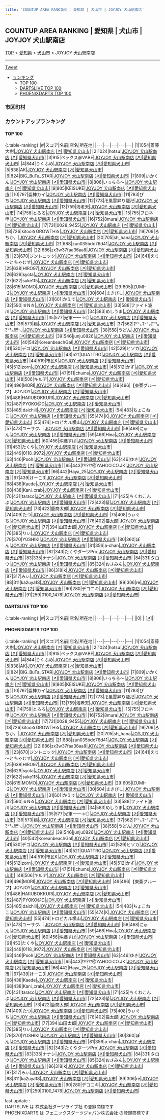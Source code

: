 ```yaml
---
title: 'COUNTUP AREA RANKING | 愛知県 | 犬山市 | JOYJOY 犬山駅南店'
---
```

## COUNTUP AREA RANKING | 愛知県 | 犬山市 | JOYJOY 犬山駅南店

[TOP](/darts/rank/) > [愛知県](/darts/rank/愛知県/) > [犬山市](/darts/rank/愛知県/犬山市/) > JOYJOY 犬山駅南店

___

<a href="https://twitter.com/share?ref_src=twsrc%5Etfw" data-text="COUNTUP AREA RANKING | 愛知県犬山市JOYJOY 犬山駅南店" class="twitter-share-button" data-hashtags="DARTSLIVE,PHOENIXDARTS,darts,ダーツ" data-show-count="false">Tweet</a>

* [ランキング](#カウントアップランキング)
    * [TOP 100](#top-100)
    * [DARTSLIVE TOP 100](#dartslive-top-100)
    * [PHOENIXDARTS TOP 100](#phoenixdarts-top-100)

### 市区町村

<ul>

</ul>

### カウントアップランキング

#### TOP 100



{:.table-ranking}
|#|スコア|名前|店名|所在地|
|---|---|---|---|---|
|1|1054|<span class="rank-name-pd">斎藤 大樹</span>|<a href="/darts/rank/shops/83584.html">JOYJOY 犬山駅南店</a> <a href="https://vs.phoenixdarts.com/jp/shop/shopDetailInfo/s_83584?s_seq=83584">[↗]</a>|<a href="/darts/rank/愛知県/犬山市">愛知県犬山市</a>|
|2|1024|<span class="rank-name-pd">hotsu</span>|<a href="/darts/rank/shops/83584.html">JOYJOY 犬山駅南店</a> <a href="https://vs.phoenixdarts.com/jp/shop/shopDetailInfo/s_83584?s_seq=83584">[↗]</a>|<a href="/darts/rank/愛知県/犬山市">愛知県犬山市</a>|
|3|915|<span class="rank-name-pd">ベックス@VABE</span>|<a href="/darts/rank/shops/83584.html">JOYJOY 犬山駅南店</a> <a href="https://vs.phoenixdarts.com/jp/shop/shopDetailInfo/s_83584?s_seq=83584">[↗]</a>|<a href="/darts/rank/愛知県/犬山市">愛知県犬山市</a>|
|4|844|<span class="rank-name-pd">りくふめ</span>|<a href="/darts/rank/shops/83584.html">JOYJOY 犬山駅南店</a> <a href="https://vs.phoenixdarts.com/jp/shop/shopDetailInfo/s_83584?s_seq=83584">[↗]</a>|<a href="/darts/rank/愛知県/犬山市">愛知県犬山市</a>|
|5|838|<span class="rank-name-pd">AK</span>|<a href="/darts/rank/shops/83584.html">JOYJOY 犬山駅南店</a> <a href="https://vs.phoenixdarts.com/jp/shop/shopDetailInfo/s_83584?s_seq=83584">[↗]</a>|<a href="/darts/rank/愛知県/犬山市">愛知県犬山市</a>|
|6|824|<span class="rank-name-pd">BIG_BuTa_STAR</span>|<a href="/darts/rank/shops/83584.html">JOYJOY 犬山駅南店</a> <a href="https://vs.phoenixdarts.com/jp/shop/shopDetailInfo/s_83584?s_seq=83584">[↗]</a>|<a href="/darts/rank/愛知県/犬山市">愛知県犬山市</a>|
|7|809|<span class="rank-name-pd">いかくん</span>|<a href="/darts/rank/shops/83584.html">JOYJOY 犬山駅南店</a> <a href="https://vs.phoenixdarts.com/jp/shop/shopDetailInfo/s_83584?s_seq=83584">[↗]</a>|<a href="/darts/rank/愛知県/犬山市">愛知県犬山市</a>|
|8|806|<span class="rank-name-pd">いっちろ〜</span>|<a href="/darts/rank/shops/83584.html">JOYJOY 犬山駅南店</a> <a href="https://vs.phoenixdarts.com/jp/shop/shopDetailInfo/s_83584?s_seq=83584">[↗]</a>|<a href="/darts/rank/愛知県/犬山市">愛知県犬山市</a>|
|9|805|<span class="rank-name-pd">KEISUKE</span>|<a href="/darts/rank/shops/83584.html">JOYJOY 犬山駅南店</a> <a href="https://vs.phoenixdarts.com/jp/shop/shopDetailInfo/s_83584?s_seq=83584">[↗]</a>|<a href="/darts/rank/愛知県/犬山市">愛知県犬山市</a>|
|10|797|<span class="rank-name-pd">亜神カイ</span>|<a href="/darts/rank/shops/83584.html">JOYJOY 犬山駅南店</a> <a href="https://vs.phoenixdarts.com/jp/shop/shopDetailInfo/s_83584?s_seq=83584">[↗]</a>|<a href="/darts/rank/愛知県/犬山市">愛知県犬山市</a>|
|11|783|<span class="rank-name-pd">ぴち</span>|<a href="/darts/rank/shops/83584.html">JOYJOY 犬山駅南店</a> <a href="https://vs.phoenixdarts.com/jp/shop/shopDetailInfo/s_83584?s_seq=83584">[↗]</a>|<a href="/darts/rank/愛知県/犬山市">愛知県犬山市</a>|
|12|773|<span class="rank-name-pd">卍風雲昇り龍卍</span>|<a href="/darts/rank/shops/83584.html">JOYJOY 犬山駅南店</a> <a href="https://vs.phoenixdarts.com/jp/shop/shopDetailInfo/s_83584?s_seq=83584">[↗]</a>|<a href="/darts/rank/愛知県/犬山市">愛知県犬山市</a>|
|13|759|<span class="rank-name-pd">海老天</span>|<a href="/darts/rank/shops/83584.html">JOYJOY 犬山駅南店</a> <a href="https://vs.phoenixdarts.com/jp/shop/shopDetailInfo/s_83584?s_seq=83584">[↗]</a>|<a href="/darts/rank/愛知県/犬山市">愛知県犬山市</a>|
|14|758|<span class="rank-name-pd">とろろ</span>|<a href="/darts/rank/shops/83584.html">JOYJOY 犬山駅南店</a> <a href="https://vs.phoenixdarts.com/jp/shop/shopDetailInfo/s_83584?s_seq=83584">[↗]</a>|<a href="/darts/rank/愛知県/犬山市">愛知県犬山市</a>|
|15|755|<span class="rank-name-pd">フロネ申</span>|<a href="/darts/rank/shops/83584.html">JOYJOY 犬山駅南店</a> <a href="https://vs.phoenixdarts.com/jp/shop/shopDetailInfo/s_83584?s_seq=83584">[↗]</a>|<a href="/darts/rank/愛知県/犬山市">愛知県犬山市</a>|
|16|752|<span class="rank-name-pd">8mura</span>|<a href="/darts/rank/shops/83584.html">JOYJOY 犬山駅南店</a> <a href="https://vs.phoenixdarts.com/jp/shop/shopDetailInfo/s_83584?s_seq=83584">[↗]</a>|<a href="/darts/rank/愛知県/犬山市">愛知県犬山市</a>|
|17|731|<span class="rank-name-pd">0028_9455</span>|<a href="/darts/rank/shops/83584.html">JOYJOY 犬山駅南店</a> <a href="https://vs.phoenixdarts.com/jp/shop/shopDetailInfo/s_83584?s_seq=83584">[↗]</a>|<a href="/darts/rank/愛知県/犬山市">愛知県犬山市</a>|
|18|726|<span class="rank-name-pd">kitoo☆GROWTH☆</span>|<a href="/darts/rank/shops/83584.html">JOYJOY 犬山駅南店</a> <a href="https://vs.phoenixdarts.com/jp/shop/shopDetailInfo/s_83584?s_seq=83584">[↗]</a>|<a href="/darts/rank/愛知県/犬山市">愛知県犬山市</a>|
|19|709|<span class="rank-name-pd">ろちか。</span>|<a href="/darts/rank/shops/83584.html">JOYJOY 犬山駅南店</a> <a href="https://vs.phoenixdarts.com/jp/shop/shopDetailInfo/s_83584?s_seq=83584">[↗]</a>|<a href="/darts/rank/愛知県/犬山市">愛知県犬山市</a>|
|20|705|<span class="rank-name-pd">sh_hana</span>|<a href="/darts/rank/shops/83584.html">JOYJOY 犬山駅南店</a> <a href="https://vs.phoenixdarts.com/jp/shop/shopDetailInfo/s_83584?s_seq=83584">[↗]</a>|<a href="/darts/rank/愛知県/犬山市">愛知県犬山市</a>|
|21|688|<span class="rank-name-pd">zun035bdc76d41</span>|<a href="/darts/rank/shops/83584.html">JOYJOY 犬山駅南店</a> <a href="https://vs.phoenixdarts.com/jp/shop/shopDetailInfo/s_83584?s_seq=83584">[↗]</a>|<a href="/darts/rank/愛知県/犬山市">愛知県犬山市</a>|
|22|686|<span class="rank-name-pd">zx3w37faa36aa8</span>|<a href="/darts/rank/shops/83584.html">JOYJOY 犬山駅南店</a> <a href="https://vs.phoenixdarts.com/jp/shop/shopDetailInfo/s_83584?s_seq=83584">[↗]</a>|<a href="/darts/rank/愛知県/犬山市">愛知県犬山市</a>|
|23|670|<span class="rank-name-pd">ジントニック</span>|<a href="/darts/rank/shops/83584.html">JOYJOY 犬山駅南店</a> <a href="https://vs.phoenixdarts.com/jp/shop/shopDetailInfo/s_83584?s_seq=83584">[↗]</a>|<a href="/darts/rank/愛知県/犬山市">愛知県犬山市</a>|
|24|641|<span class="rank-name-pd">えり～とちゃむす</span>|<a href="/darts/rank/shops/83584.html">JOYJOY 犬山駅南店</a> <a href="https://vs.phoenixdarts.com/jp/shop/shopDetailInfo/s_83584?s_seq=83584">[↗]</a>|<a href="/darts/rank/愛知県/犬山市">愛知県犬山市</a>|
|25|638|<span class="rank-name-pd">HIRO97</span>|<a href="/darts/rank/shops/83584.html">JOYJOY 犬山駅南店</a> <a href="https://vs.phoenixdarts.com/jp/shop/shopDetailInfo/s_83584?s_seq=83584">[↗]</a>|<a href="/darts/rank/愛知県/犬山市">愛知県犬山市</a>|
|26|629|<span class="rank-name-pd">syota</span>|<a href="/darts/rank/shops/83584.html">JOYJOY 犬山駅南店</a> <a href="https://vs.phoenixdarts.com/jp/shop/shopDetailInfo/s_83584?s_seq=83584">[↗]</a>|<a href="/darts/rank/愛知県/犬山市">愛知県犬山市</a>|
|27|622|<span class="rank-name-pd">suke115</span>|<a href="/darts/rank/shops/83584.html">JOYJOY 犬山駅南店</a> <a href="https://vs.phoenixdarts.com/jp/shop/shopDetailInfo/s_83584?s_seq=83584">[↗]</a>|<a href="/darts/rank/愛知県/犬山市">愛知県犬山市</a>|
|28|615|<span class="rank-name-pd">MOMO</span>|<a href="/darts/rank/shops/83584.html">JOYJOY 犬山駅南店</a> <a href="https://vs.phoenixdarts.com/jp/shop/shopDetailInfo/s_83584?s_seq=83584">[↗]</a>|<a href="/darts/rank/愛知県/犬山市">愛知県犬山市</a>|
|29|605|<span class="rank-name-pd">IZUMI--2</span>|<a href="/darts/rank/shops/83584.html">JOYJOY 犬山駅南店</a> <a href="https://vs.phoenixdarts.com/jp/shop/shopDetailInfo/s_83584?s_seq=83584">[↗]</a>|<a href="/darts/rank/愛知県/犬山市">愛知県犬山市</a>|
|30|604|<span class="rank-name-pd">まきびし</span>|<a href="/darts/rank/shops/83584.html">JOYJOY 犬山駅南店</a> <a href="https://vs.phoenixdarts.com/jp/shop/shopDetailInfo/s_83584?s_seq=83584">[↗]</a>|<a href="/darts/rank/愛知県/犬山市">愛知県犬山市</a>|
|31|601|<span class="rank-name-pd">かえで</span>|<a href="/darts/rank/shops/83584.html">JOYJOY 犬山駅南店</a> <a href="https://vs.phoenixdarts.com/jp/shop/shopDetailInfo/s_83584?s_seq=83584">[↗]</a>|<a href="/darts/rank/愛知県/犬山市">愛知県犬山市</a>|
|32|590|<span class="rank-name-pd">☆N☆</span>|<a href="/darts/rank/shops/83584.html">JOYJOY 犬山駅南店</a> <a href="https://vs.phoenixdarts.com/jp/shop/shopDetailInfo/s_83584?s_seq=83584">[↗]</a>|<a href="/darts/rank/愛知県/犬山市">愛知県犬山市</a>|
|33|588|<span class="rank-name-pd">ファイト波川</span>|<a href="/darts/rank/shops/83584.html">JOYJOY 犬山駅南店</a> <a href="https://vs.phoenixdarts.com/jp/shop/shopDetailInfo/s_83584?s_seq=83584">[↗]</a>|<a href="/darts/rank/愛知県/犬山市">愛知県犬山市</a>|
|34|583|<span class="rank-name-pd">めしうま</span>|<a href="/darts/rank/shops/83584.html">JOYJOY 犬山駅南店</a> <a href="https://vs.phoenixdarts.com/jp/shop/shopDetailInfo/s_83584?s_seq=83584">[↗]</a>|<a href="/darts/rank/愛知県/犬山市">愛知県犬山市</a>|
|35|577|<span class="rank-name-pd">光軍一一→◎</span>|<a href="/darts/rank/shops/83584.html">JOYJOY 犬山駅南店</a> <a href="https://vs.phoenixdarts.com/jp/shop/shopDetailInfo/s_83584?s_seq=83584">[↗]</a>|<a href="/darts/rank/愛知県/犬山市">愛知県犬山市</a>|
|36|573|<span class="rank-name-pd">鴇</span>|<a href="/darts/rank/shops/83584.html">JOYJOY 犬山駅南店</a> <a href="https://vs.phoenixdarts.com/jp/shop/shopDetailInfo/s_83584?s_seq=83584">[↗]</a>|<a href="/darts/rank/愛知県/犬山市">愛知県犬山市</a>|
|37|562|<span class="rank-name-pd">㌢㌧㌢㌧㍗㌔㍗㌔㌍㌧</span>|<a href="/darts/rank/shops/83584.html">JOYJOY 犬山駅南店</a> <a href="https://vs.phoenixdarts.com/jp/shop/shopDetailInfo/s_83584?s_seq=83584">[↗]</a>|<a href="/darts/rank/愛知県/犬山市">愛知県犬山市</a>|
|38|558|<span class="rank-name-pd">うどん</span>|<a href="/darts/rank/shops/83584.html">JOYJOY 犬山駅南店</a> <a href="https://vs.phoenixdarts.com/jp/shop/shopDetailInfo/s_83584?s_seq=83584">[↗]</a>|<a href="/darts/rank/愛知県/犬山市">愛知県犬山市</a>|
|39|546|<span class="rank-name-pd">junju0826</span>|<a href="/darts/rank/shops/83584.html">JOYJOY 犬山駅南店</a> <a href="https://vs.phoenixdarts.com/jp/shop/shopDetailInfo/s_83584?s_seq=83584">[↗]</a>|<a href="/darts/rank/愛知県/犬山市">愛知県犬山市</a>|
|40|542|<span class="rank-name-pd">KoreanbeachGal</span>|<a href="/darts/rank/shops/83584.html">JOYJOY 犬山駅南店</a> <a href="https://vs.phoenixdarts.com/jp/shop/shopDetailInfo/s_83584?s_seq=83584">[↗]</a>|<a href="/darts/rank/愛知県/犬山市">愛知県犬山市</a>|
|41|530|<span class="rank-name-pd">デコ</span>|<a href="/darts/rank/shops/83584.html">JOYJOY 犬山駅南店</a> <a href="https://vs.phoenixdarts.com/jp/shop/shopDetailInfo/s_83584?s_seq=83584">[↗]</a>|<a href="/darts/rank/愛知県/犬山市">愛知県犬山市</a>|
|42|529|<span class="rank-name-pd">ヒソカ</span>|<a href="/darts/rank/shops/83584.html">JOYJOY 犬山駅南店</a> <a href="https://vs.phoenixdarts.com/jp/shop/shopDetailInfo/s_83584?s_seq=83584">[↗]</a>|<a href="/darts/rank/愛知県/犬山市">愛知県犬山市</a>|
|43|521|<span class="rank-name-pd">QUATTRO</span>|<a href="/darts/rank/shops/83584.html">JOYJOY 犬山駅南店</a> <a href="https://vs.phoenixdarts.com/jp/shop/shopDetailInfo/s_83584?s_seq=83584">[↗]</a>|<a href="/darts/rank/愛知県/犬山市">愛知県犬山市</a>|
|44|519|<span class="rank-name-pd">市民K</span>|<a href="/darts/rank/shops/83584.html">JOYJOY 犬山駅南店</a> <a href="https://vs.phoenixdarts.com/jp/shop/shopDetailInfo/s_83584?s_seq=83584">[↗]</a>|<a href="/darts/rank/愛知県/犬山市">愛知県犬山市</a>|
|45|512|<span class="rank-name-pd">zorn</span>|<a href="/darts/rank/shops/83584.html">JOYJOY 犬山駅南店</a> <a href="https://vs.phoenixdarts.com/jp/shop/shopDetailInfo/s_83584?s_seq=83584">[↗]</a>|<a href="/darts/rank/愛知県/犬山市">愛知県犬山市</a>|
|45|512|<span class="rank-name-pd">かず</span>|<a href="/darts/rank/shops/83584.html">JOYJOY 犬山駅南店</a> <a href="https://vs.phoenixdarts.com/jp/shop/shopDetailInfo/s_83584?s_seq=83584">[↗]</a>|<a href="/darts/rank/愛知県/犬山市">愛知県犬山市</a>|
|47|511|<span class="rank-name-pd">chums</span>|<a href="/darts/rank/shops/83584.html">JOYJOY 犬山駅南店</a> <a href="https://vs.phoenixdarts.com/jp/shop/shopDetailInfo/s_83584?s_seq=83584">[↗]</a>|<a href="/darts/rank/愛知県/犬山市">愛知県犬山市</a>|
|48|506|<span class="rank-name-pd">キルア</span>|<a href="/darts/rank/shops/83584.html">JOYJOY 犬山駅南店</a> <a href="https://vs.phoenixdarts.com/jp/shop/shopDetailInfo/s_83584?s_seq=83584">[↗]</a>|<a href="/darts/rank/愛知県/犬山市">愛知県犬山市</a>|
|49|496|<span class="rank-name-pd">MORI</span>|<a href="/darts/rank/shops/83584.html">JOYJOY 犬山駅南店</a> <a href="https://vs.phoenixdarts.com/jp/shop/shopDetailInfo/s_83584?s_seq=83584">[↗]</a>|<a href="/darts/rank/愛知県/犬山市">愛知県犬山市</a>|
|49|496|<span class="rank-name-pd">【東亜グループ】JOYJOY</span>|<a href="/darts/rank/shops/83584.html">JOYJOY 犬山駅南店</a> <a href="https://vs.phoenixdarts.com/jp/shop/shopDetailInfo/s_83584?s_seq=83584">[↗]</a>|<a href="/darts/rank/愛知県/犬山市">愛知県犬山市</a>|
|51|488|<span class="rank-name-pd">HARUBOKKURI</span>|<a href="/darts/rank/shops/83584.html">JOYJOY 犬山駅南店</a> <a href="https://vs.phoenixdarts.com/jp/shop/shopDetailInfo/s_83584?s_seq=83584">[↗]</a>|<a href="/darts/rank/愛知県/犬山市">愛知県犬山市</a>|
|52|487|<span class="rank-name-pd">PYOKO@D</span>|<a href="/darts/rank/shops/83584.html">JOYJOY 犬山駅南店</a> <a href="https://vs.phoenixdarts.com/jp/shop/shopDetailInfo/s_83584?s_seq=83584">[↗]</a>|<a href="/darts/rank/愛知県/犬山市">愛知県犬山市</a>|
|53|485|<span class="rank-name-pd">daichiii</span>|<a href="/darts/rank/shops/83584.html">JOYJOY 犬山駅南店</a> <a href="https://vs.phoenixdarts.com/jp/shop/shopDetailInfo/s_83584?s_seq=83584">[↗]</a>|<a href="/darts/rank/愛知県/犬山市">愛知県犬山市</a>|
|54|483|<span class="rank-name-pd">ちょこねこ</span>|<a href="/darts/rank/shops/83584.html">JOYJOY 犬山駅南店</a> <a href="https://vs.phoenixdarts.com/jp/shop/shopDetailInfo/s_83584?s_seq=83584">[↗]</a>|<a href="/darts/rank/愛知県/犬山市">愛知県犬山市</a>|
|55|474|<span class="rank-name-pd">K</span>|<a href="/darts/rank/shops/83584.html">JOYJOY 犬山駅南店</a> <a href="https://vs.phoenixdarts.com/jp/shop/shopDetailInfo/s_83584?s_seq=83584">[↗]</a>|<a href="/darts/rank/愛知県/犬山市">愛知県犬山市</a>|
|55|474|<span class="rank-name-pd">トロピカル横山</span>|<a href="/darts/rank/shops/83584.html">JOYJOY 犬山駅南店</a> <a href="https://vs.phoenixdarts.com/jp/shop/shopDetailInfo/s_83584?s_seq=83584">[↗]</a>|<a href="/darts/rank/愛知県/犬山市">愛知県犬山市</a>|
|57|473|<span class="rank-name-pd">ユーサク、</span>|<a href="/darts/rank/shops/83584.html">JOYJOY 犬山駅南店</a> <a href="https://vs.phoenixdarts.com/jp/shop/shopDetailInfo/s_83584?s_seq=83584">[↗]</a>|<a href="/darts/rank/愛知県/犬山市">愛知県犬山市</a>|
|58|468|<span class="rank-name-pd">にゅん</span>|<a href="/darts/rank/shops/83584.html">JOYJOY 犬山駅南店</a> <a href="https://vs.phoenixdarts.com/jp/shop/shopDetailInfo/s_83584?s_seq=83584">[↗]</a>|<a href="/darts/rank/愛知県/犬山市">愛知県犬山市</a>|
|59|466|<span class="rank-name-pd">Hina</span>|<a href="/darts/rank/shops/83584.html">JOYJOY 犬山駅南店</a> <a href="https://vs.phoenixdarts.com/jp/shop/shopDetailInfo/s_83584?s_seq=83584">[↗]</a>|<a href="/darts/rank/愛知県/犬山市">愛知県犬山市</a>|
|60|456|<span class="rank-name-pd">沖縄すば</span>|<a href="/darts/rank/shops/83584.html">JOYJOY 犬山駅南店</a> <a href="https://vs.phoenixdarts.com/jp/shop/shopDetailInfo/s_83584?s_seq=83584">[↗]</a>|<a href="/darts/rank/愛知県/犬山市">愛知県犬山市</a>|
|61|453|<span class="rank-name-pd">たくや</span>|<a href="/darts/rank/shops/83584.html">JOYJOY 犬山駅南店</a> <a href="https://vs.phoenixdarts.com/jp/shop/shopDetailInfo/s_83584?s_seq=83584">[↗]</a>|<a href="/darts/rank/愛知県/犬山市">愛知県犬山市</a>|
|62|449|<span class="rank-name-pd">0118_9972</span>|<a href="/darts/rank/shops/83584.html">JOYJOY 犬山駅南店</a> <a href="https://vs.phoenixdarts.com/jp/shop/shopDetailInfo/s_83584?s_seq=83584">[↗]</a>|<a href="/darts/rank/愛知県/犬山市">愛知県犬山市</a>|
|63|446|<span class="rank-name-pd">Pooh</span>|<a href="/darts/rank/shops/83584.html">JOYJOY 犬山駅南店</a> <a href="https://vs.phoenixdarts.com/jp/shop/shopDetailInfo/s_83584?s_seq=83584">[↗]</a>|<a href="/darts/rank/愛知県/犬山市">愛知県犬山市</a>|
|63|446|<span class="rank-name-pd">ゆき</span>|<a href="/darts/rank/shops/83584.html">JOYJOY 犬山駅南店</a> <a href="https://vs.phoenixdarts.com/jp/shop/shopDetailInfo/s_83584?s_seq=83584">[↗]</a>|<a href="/darts/rank/愛知県/犬山市">愛知県犬山市</a>|
|65|443|<span class="rank-name-pd">!?!?!?@YAHOO.CO.JK</span>|<a href="/darts/rank/shops/83584.html">JOYJOY 犬山駅南店</a> <a href="https://vs.phoenixdarts.com/jp/shop/shopDetailInfo/s_83584?s_seq=83584">[↗]</a>|<a href="/darts/rank/愛知県/犬山市">愛知県犬山市</a>|
|66|442|<span class="rank-name-pd">Haya_25</span>|<a href="/darts/rank/shops/83584.html">JOYJOY 犬山駅南店</a> <a href="https://vs.phoenixdarts.com/jp/shop/shopDetailInfo/s_83584?s_seq=83584">[↗]</a>|<a href="/darts/rank/愛知県/犬山市">愛知県犬山市</a>|
|67|439|<span class="rank-name-pd">けーこ3</span>|<a href="/darts/rank/shops/83584.html">JOYJOY 犬山駅南店</a> <a href="https://vs.phoenixdarts.com/jp/shop/shopDetailInfo/s_83584?s_seq=83584">[↗]</a>|<a href="/darts/rank/愛知県/犬山市">愛知県犬山市</a>|
|68|438|<span class="rank-name-pd">Kaede</span>|<a href="/darts/rank/shops/83584.html">JOYJOY 犬山駅南店</a> <a href="https://vs.phoenixdarts.com/jp/shop/shopDetailInfo/s_83584?s_seq=83584">[↗]</a>|<a href="/darts/rank/愛知県/犬山市">愛知県犬山市</a>|
|68|438|<span class="rank-name-pd">Kani_crab</span>|<a href="/darts/rank/shops/83584.html">JOYJOY 犬山駅南店</a> <a href="https://vs.phoenixdarts.com/jp/shop/shopDetailInfo/s_83584?s_seq=83584">[↗]</a>|<a href="/darts/rank/愛知県/犬山市">愛知県犬山市</a>|
|70|431|<span class="rank-name-pd">taraco</span>|<a href="/darts/rank/shops/83584.html">JOYJOY 犬山駅南店</a> <a href="https://vs.phoenixdarts.com/jp/shop/shopDetailInfo/s_83584?s_seq=83584">[↗]</a>|<a href="/darts/rank/愛知県/犬山市">愛知県犬山市</a>|
|71|425|<span class="rank-name-pd">ちくわこんぶ</span>|<a href="/darts/rank/shops/83584.html">JOYJOY 犬山駅南店</a> <a href="https://vs.phoenixdarts.com/jp/shop/shopDetailInfo/s_83584?s_seq=83584">[↗]</a>|<a href="/darts/rank/愛知県/犬山市">愛知県犬山市</a>|
|72|423|<span class="rank-name-pd">綾</span>|<a href="/darts/rank/shops/83584.html">JOYJOY 犬山駅南店</a> <a href="https://vs.phoenixdarts.com/jp/shop/shopDetailInfo/s_83584?s_seq=83584">[↗]</a>|<a href="/darts/rank/愛知県/犬山市">愛知県犬山市</a>|
|73|422|<span class="rank-name-pd">鹿商太郎</span>|<a href="/darts/rank/shops/83584.html">JOYJOY 犬山駅南店</a> <a href="https://vs.phoenixdarts.com/jp/shop/shopDetailInfo/s_83584?s_seq=83584">[↗]</a>|<a href="/darts/rank/愛知県/犬山市">愛知県犬山市</a>|
|74|409|<span class="rank-name-pd">たつ</span>|<a href="/darts/rank/shops/83584.html">JOYJOY 犬山駅南店</a> <a href="https://vs.phoenixdarts.com/jp/shop/shopDetailInfo/s_83584?s_seq=83584">[↗]</a>|<a href="/darts/rank/愛知県/犬山市">愛知県犬山市</a>|
|75|408|<span class="rank-name-pd">うぃぐち</span>|<a href="/darts/rank/shops/83584.html">JOYJOY 犬山駅南店</a> <a href="https://vs.phoenixdarts.com/jp/shop/shopDetailInfo/s_83584?s_seq=83584">[↗]</a>|<a href="/darts/rank/愛知県/犬山市">愛知県犬山市</a>|
|76|402|<span class="rank-name-pd">猫太郎</span>|<a href="/darts/rank/shops/83584.html">JOYJOY 犬山駅南店</a> <a href="https://vs.phoenixdarts.com/jp/shop/shopDetailInfo/s_83584?s_seq=83584">[↗]</a>|<a href="/darts/rank/愛知県/犬山市">愛知県犬山市</a>|
|77|394|<span class="rank-name-pd">山田太郎</span>|<a href="/darts/rank/shops/83584.html">JOYJOY 犬山駅南店</a> <a href="https://vs.phoenixdarts.com/jp/shop/shopDetailInfo/s_83584?s_seq=83584">[↗]</a>|<a href="/darts/rank/愛知県/犬山市">愛知県犬山市</a>|
|78|385|<span class="rank-name-pd">りぃ</span>|<a href="/darts/rank/shops/83584.html">JOYJOY 犬山駅南店</a> <a href="https://vs.phoenixdarts.com/jp/shop/shopDetailInfo/s_83584?s_seq=83584">[↗]</a>|<a href="/darts/rank/愛知県/犬山市">愛知県犬山市</a>|
|79|370|<span class="rank-name-pd">YOSHIKI</span>|<a href="/darts/rank/shops/83584.html">JOYJOY 犬山駅南店</a> <a href="https://vs.phoenixdarts.com/jp/shop/shopDetailInfo/s_83584?s_seq=83584">[↗]</a>|<a href="/darts/rank/愛知県/犬山市">愛知県犬山市</a>|
|80|360|<span class="rank-name-pd">ぽん</span>|<a href="/darts/rank/shops/83584.html">JOYJOY 犬山駅南店</a> <a href="https://vs.phoenixdarts.com/jp/shop/shopDetailInfo/s_83584?s_seq=83584">[↗]</a>|<a href="/darts/rank/愛知県/犬山市">愛知県犬山市</a>|
|81|356|<span class="rank-name-pd">a-chan</span>|<a href="/darts/rank/shops/83584.html">JOYJOY 犬山駅南店</a> <a href="https://vs.phoenixdarts.com/jp/shop/shopDetailInfo/s_83584?s_seq=83584">[↗]</a>|<a href="/darts/rank/愛知県/犬山市">愛知県犬山市</a>|
|82|343|<span class="rank-name-pd">たくやダーツPro</span>|<a href="/darts/rank/shops/83584.html">JOYJOY 犬山駅南店</a> <a href="https://vs.phoenixdarts.com/jp/shop/shopDetailInfo/s_83584?s_seq=83584">[↗]</a>|<a href="/darts/rank/愛知県/犬山市">愛知県犬山市</a>|
|83|335|<span class="rank-name-pd">ナナシ</span>|<a href="/darts/rank/shops/83584.html">JOYJOY 犬山駅南店</a> <a href="https://vs.phoenixdarts.com/jp/shop/shopDetailInfo/s_83584?s_seq=83584">[↗]</a>|<a href="/darts/rank/愛知県/犬山市">愛知県犬山市</a>|
|84|331|<span class="rank-name-pd">タロウ</span>|<a href="/darts/rank/shops/83584.html">JOYJOY 犬山駅南店</a> <a href="https://vs.phoenixdarts.com/jp/shop/shopDetailInfo/s_83584?s_seq=83584">[↗]</a>|<a href="/darts/rank/愛知県/犬山市">愛知県犬山市</a>|
|85|324|<span class="rank-name-pd">おさみん</span>|<a href="/darts/rank/shops/83584.html">JOYJOY 犬山駅南店</a> <a href="https://vs.phoenixdarts.com/jp/shop/shopDetailInfo/s_83584?s_seq=83584">[↗]</a>|<a href="/darts/rank/愛知県/犬山市">愛知県犬山市</a>|
|86|318|<span class="rank-name-pd">k</span>|<a href="/darts/rank/shops/83584.html">JOYJOY 犬山駅南店</a> <a href="https://vs.phoenixdarts.com/jp/shop/shopDetailInfo/s_83584?s_seq=83584">[↗]</a>|<a href="/darts/rank/愛知県/犬山市">愛知県犬山市</a>|
|87|317|<span class="rank-name-pd">みぃ</span>|<a href="/darts/rank/shops/83584.html">JOYJOY 犬山駅南店</a> <a href="https://vs.phoenixdarts.com/jp/shop/shopDetailInfo/s_83584?s_seq=83584">[↗]</a>|<a href="/darts/rank/愛知県/犬山市">愛知県犬山市</a>|
|88|311|<span class="rank-name-pd">ka2uya18</span>|<a href="/darts/rank/shops/83584.html">JOYJOY 犬山駅南店</a> <a href="https://vs.phoenixdarts.com/jp/shop/shopDetailInfo/s_83584?s_seq=83584">[↗]</a>|<a href="/darts/rank/愛知県/犬山市">愛知県犬山市</a>|
|89|306|<span class="rank-name-pd">re</span>|<a href="/darts/rank/shops/83584.html">JOYJOY 犬山駅南店</a> <a href="https://vs.phoenixdarts.com/jp/shop/shopDetailInfo/s_83584?s_seq=83584">[↗]</a>|<a href="/darts/rank/愛知県/犬山市">愛知県犬山市</a>|
|90|280|<span class="rank-name-pd">デコニキ</span>|<a href="/darts/rank/shops/83584.html">JOYJOY 犬山駅南店</a> <a href="https://vs.phoenixdarts.com/jp/shop/shopDetailInfo/s_83584?s_seq=83584">[↗]</a>|<a href="/darts/rank/愛知県/犬山市">愛知県犬山市</a>|
|91|259|<span class="rank-name-pd">0100_1476</span>|<a href="/darts/rank/shops/83584.html">JOYJOY 犬山駅南店</a> <a href="https://vs.phoenixdarts.com/jp/shop/shopDetailInfo/s_83584?s_seq=83584">[↗]</a>|<a href="/darts/rank/愛知県/犬山市">愛知県犬山市</a>|


#### DARTSLIVE TOP 100



{:.table-ranking}
|#|スコア|名前|店名|所在地|
|---|---|---|---|---|
||0|<span class="rank-name-dl"> </span>|<a href="/darts/rank/shops/.html"></a> <a href="">[↗]</a>|<a href="/darts/rank//"></a>|


#### PHOENIXDARTS TOP 100



{:.table-ranking}
|#|スコア|名前|店名|所在地|
|---|---|---|---|---|
|1|1054|<span class="rank-name-pd">斎藤 大樹</span>|<a href="/darts/rank/shops/83584.html">JOYJOY 犬山駅南店</a> <a href="https://vs.phoenixdarts.com/jp/shop/shopDetailInfo/s_83584?s_seq=83584">[↗]</a>|<a href="/darts/rank/愛知県/犬山市">愛知県犬山市</a>|
|2|1024|<span class="rank-name-pd">hotsu</span>|<a href="/darts/rank/shops/83584.html">JOYJOY 犬山駅南店</a> <a href="https://vs.phoenixdarts.com/jp/shop/shopDetailInfo/s_83584?s_seq=83584">[↗]</a>|<a href="/darts/rank/愛知県/犬山市">愛知県犬山市</a>|
|3|915|<span class="rank-name-pd">ベックス@VABE</span>|<a href="/darts/rank/shops/83584.html">JOYJOY 犬山駅南店</a> <a href="https://vs.phoenixdarts.com/jp/shop/shopDetailInfo/s_83584?s_seq=83584">[↗]</a>|<a href="/darts/rank/愛知県/犬山市">愛知県犬山市</a>|
|4|844|<span class="rank-name-pd">りくふめ</span>|<a href="/darts/rank/shops/83584.html">JOYJOY 犬山駅南店</a> <a href="https://vs.phoenixdarts.com/jp/shop/shopDetailInfo/s_83584?s_seq=83584">[↗]</a>|<a href="/darts/rank/愛知県/犬山市">愛知県犬山市</a>|
|5|838|<span class="rank-name-pd">AK</span>|<a href="/darts/rank/shops/83584.html">JOYJOY 犬山駅南店</a> <a href="https://vs.phoenixdarts.com/jp/shop/shopDetailInfo/s_83584?s_seq=83584">[↗]</a>|<a href="/darts/rank/愛知県/犬山市">愛知県犬山市</a>|
|6|824|<span class="rank-name-pd">BIG_BuTa_STAR</span>|<a href="/darts/rank/shops/83584.html">JOYJOY 犬山駅南店</a> <a href="https://vs.phoenixdarts.com/jp/shop/shopDetailInfo/s_83584?s_seq=83584">[↗]</a>|<a href="/darts/rank/愛知県/犬山市">愛知県犬山市</a>|
|7|809|<span class="rank-name-pd">いかくん</span>|<a href="/darts/rank/shops/83584.html">JOYJOY 犬山駅南店</a> <a href="https://vs.phoenixdarts.com/jp/shop/shopDetailInfo/s_83584?s_seq=83584">[↗]</a>|<a href="/darts/rank/愛知県/犬山市">愛知県犬山市</a>|
|8|806|<span class="rank-name-pd">いっちろ〜</span>|<a href="/darts/rank/shops/83584.html">JOYJOY 犬山駅南店</a> <a href="https://vs.phoenixdarts.com/jp/shop/shopDetailInfo/s_83584?s_seq=83584">[↗]</a>|<a href="/darts/rank/愛知県/犬山市">愛知県犬山市</a>|
|9|805|<span class="rank-name-pd">KEISUKE</span>|<a href="/darts/rank/shops/83584.html">JOYJOY 犬山駅南店</a> <a href="https://vs.phoenixdarts.com/jp/shop/shopDetailInfo/s_83584?s_seq=83584">[↗]</a>|<a href="/darts/rank/愛知県/犬山市">愛知県犬山市</a>|
|10|797|<span class="rank-name-pd">亜神カイ</span>|<a href="/darts/rank/shops/83584.html">JOYJOY 犬山駅南店</a> <a href="https://vs.phoenixdarts.com/jp/shop/shopDetailInfo/s_83584?s_seq=83584">[↗]</a>|<a href="/darts/rank/愛知県/犬山市">愛知県犬山市</a>|
|11|783|<span class="rank-name-pd">ぴち</span>|<a href="/darts/rank/shops/83584.html">JOYJOY 犬山駅南店</a> <a href="https://vs.phoenixdarts.com/jp/shop/shopDetailInfo/s_83584?s_seq=83584">[↗]</a>|<a href="/darts/rank/愛知県/犬山市">愛知県犬山市</a>|
|12|773|<span class="rank-name-pd">卍風雲昇り龍卍</span>|<a href="/darts/rank/shops/83584.html">JOYJOY 犬山駅南店</a> <a href="https://vs.phoenixdarts.com/jp/shop/shopDetailInfo/s_83584?s_seq=83584">[↗]</a>|<a href="/darts/rank/愛知県/犬山市">愛知県犬山市</a>|
|13|759|<span class="rank-name-pd">海老天</span>|<a href="/darts/rank/shops/83584.html">JOYJOY 犬山駅南店</a> <a href="https://vs.phoenixdarts.com/jp/shop/shopDetailInfo/s_83584?s_seq=83584">[↗]</a>|<a href="/darts/rank/愛知県/犬山市">愛知県犬山市</a>|
|14|758|<span class="rank-name-pd">とろろ</span>|<a href="/darts/rank/shops/83584.html">JOYJOY 犬山駅南店</a> <a href="https://vs.phoenixdarts.com/jp/shop/shopDetailInfo/s_83584?s_seq=83584">[↗]</a>|<a href="/darts/rank/愛知県/犬山市">愛知県犬山市</a>|
|15|755|<span class="rank-name-pd">フロネ申</span>|<a href="/darts/rank/shops/83584.html">JOYJOY 犬山駅南店</a> <a href="https://vs.phoenixdarts.com/jp/shop/shopDetailInfo/s_83584?s_seq=83584">[↗]</a>|<a href="/darts/rank/愛知県/犬山市">愛知県犬山市</a>|
|16|752|<span class="rank-name-pd">8mura</span>|<a href="/darts/rank/shops/83584.html">JOYJOY 犬山駅南店</a> <a href="https://vs.phoenixdarts.com/jp/shop/shopDetailInfo/s_83584?s_seq=83584">[↗]</a>|<a href="/darts/rank/愛知県/犬山市">愛知県犬山市</a>|
|17|731|<span class="rank-name-pd">0028_9455</span>|<a href="/darts/rank/shops/83584.html">JOYJOY 犬山駅南店</a> <a href="https://vs.phoenixdarts.com/jp/shop/shopDetailInfo/s_83584?s_seq=83584">[↗]</a>|<a href="/darts/rank/愛知県/犬山市">愛知県犬山市</a>|
|18|726|<span class="rank-name-pd">kitoo☆GROWTH☆</span>|<a href="/darts/rank/shops/83584.html">JOYJOY 犬山駅南店</a> <a href="https://vs.phoenixdarts.com/jp/shop/shopDetailInfo/s_83584?s_seq=83584">[↗]</a>|<a href="/darts/rank/愛知県/犬山市">愛知県犬山市</a>|
|19|709|<span class="rank-name-pd">ろちか。</span>|<a href="/darts/rank/shops/83584.html">JOYJOY 犬山駅南店</a> <a href="https://vs.phoenixdarts.com/jp/shop/shopDetailInfo/s_83584?s_seq=83584">[↗]</a>|<a href="/darts/rank/愛知県/犬山市">愛知県犬山市</a>|
|20|705|<span class="rank-name-pd">sh_hana</span>|<a href="/darts/rank/shops/83584.html">JOYJOY 犬山駅南店</a> <a href="https://vs.phoenixdarts.com/jp/shop/shopDetailInfo/s_83584?s_seq=83584">[↗]</a>|<a href="/darts/rank/愛知県/犬山市">愛知県犬山市</a>|
|21|688|<span class="rank-name-pd">zun035bdc76d41</span>|<a href="/darts/rank/shops/83584.html">JOYJOY 犬山駅南店</a> <a href="https://vs.phoenixdarts.com/jp/shop/shopDetailInfo/s_83584?s_seq=83584">[↗]</a>|<a href="/darts/rank/愛知県/犬山市">愛知県犬山市</a>|
|22|686|<span class="rank-name-pd">zx3w37faa36aa8</span>|<a href="/darts/rank/shops/83584.html">JOYJOY 犬山駅南店</a> <a href="https://vs.phoenixdarts.com/jp/shop/shopDetailInfo/s_83584?s_seq=83584">[↗]</a>|<a href="/darts/rank/愛知県/犬山市">愛知県犬山市</a>|
|23|670|<span class="rank-name-pd">ジントニック</span>|<a href="/darts/rank/shops/83584.html">JOYJOY 犬山駅南店</a> <a href="https://vs.phoenixdarts.com/jp/shop/shopDetailInfo/s_83584?s_seq=83584">[↗]</a>|<a href="/darts/rank/愛知県/犬山市">愛知県犬山市</a>|
|24|641|<span class="rank-name-pd">えり～とちゃむす</span>|<a href="/darts/rank/shops/83584.html">JOYJOY 犬山駅南店</a> <a href="https://vs.phoenixdarts.com/jp/shop/shopDetailInfo/s_83584?s_seq=83584">[↗]</a>|<a href="/darts/rank/愛知県/犬山市">愛知県犬山市</a>|
|25|638|<span class="rank-name-pd">HIRO97</span>|<a href="/darts/rank/shops/83584.html">JOYJOY 犬山駅南店</a> <a href="https://vs.phoenixdarts.com/jp/shop/shopDetailInfo/s_83584?s_seq=83584">[↗]</a>|<a href="/darts/rank/愛知県/犬山市">愛知県犬山市</a>|
|26|629|<span class="rank-name-pd">syota</span>|<a href="/darts/rank/shops/83584.html">JOYJOY 犬山駅南店</a> <a href="https://vs.phoenixdarts.com/jp/shop/shopDetailInfo/s_83584?s_seq=83584">[↗]</a>|<a href="/darts/rank/愛知県/犬山市">愛知県犬山市</a>|
|27|622|<span class="rank-name-pd">suke115</span>|<a href="/darts/rank/shops/83584.html">JOYJOY 犬山駅南店</a> <a href="https://vs.phoenixdarts.com/jp/shop/shopDetailInfo/s_83584?s_seq=83584">[↗]</a>|<a href="/darts/rank/愛知県/犬山市">愛知県犬山市</a>|
|28|615|<span class="rank-name-pd">MOMO</span>|<a href="/darts/rank/shops/83584.html">JOYJOY 犬山駅南店</a> <a href="https://vs.phoenixdarts.com/jp/shop/shopDetailInfo/s_83584?s_seq=83584">[↗]</a>|<a href="/darts/rank/愛知県/犬山市">愛知県犬山市</a>|
|29|605|<span class="rank-name-pd">IZUMI--2</span>|<a href="/darts/rank/shops/83584.html">JOYJOY 犬山駅南店</a> <a href="https://vs.phoenixdarts.com/jp/shop/shopDetailInfo/s_83584?s_seq=83584">[↗]</a>|<a href="/darts/rank/愛知県/犬山市">愛知県犬山市</a>|
|30|604|<span class="rank-name-pd">まきびし</span>|<a href="/darts/rank/shops/83584.html">JOYJOY 犬山駅南店</a> <a href="https://vs.phoenixdarts.com/jp/shop/shopDetailInfo/s_83584?s_seq=83584">[↗]</a>|<a href="/darts/rank/愛知県/犬山市">愛知県犬山市</a>|
|31|601|<span class="rank-name-pd">かえで</span>|<a href="/darts/rank/shops/83584.html">JOYJOY 犬山駅南店</a> <a href="https://vs.phoenixdarts.com/jp/shop/shopDetailInfo/s_83584?s_seq=83584">[↗]</a>|<a href="/darts/rank/愛知県/犬山市">愛知県犬山市</a>|
|32|590|<span class="rank-name-pd">☆N☆</span>|<a href="/darts/rank/shops/83584.html">JOYJOY 犬山駅南店</a> <a href="https://vs.phoenixdarts.com/jp/shop/shopDetailInfo/s_83584?s_seq=83584">[↗]</a>|<a href="/darts/rank/愛知県/犬山市">愛知県犬山市</a>|
|33|588|<span class="rank-name-pd">ファイト波川</span>|<a href="/darts/rank/shops/83584.html">JOYJOY 犬山駅南店</a> <a href="https://vs.phoenixdarts.com/jp/shop/shopDetailInfo/s_83584?s_seq=83584">[↗]</a>|<a href="/darts/rank/愛知県/犬山市">愛知県犬山市</a>|
|34|583|<span class="rank-name-pd">めしうま</span>|<a href="/darts/rank/shops/83584.html">JOYJOY 犬山駅南店</a> <a href="https://vs.phoenixdarts.com/jp/shop/shopDetailInfo/s_83584?s_seq=83584">[↗]</a>|<a href="/darts/rank/愛知県/犬山市">愛知県犬山市</a>|
|35|577|<span class="rank-name-pd">光軍一一→◎</span>|<a href="/darts/rank/shops/83584.html">JOYJOY 犬山駅南店</a> <a href="https://vs.phoenixdarts.com/jp/shop/shopDetailInfo/s_83584?s_seq=83584">[↗]</a>|<a href="/darts/rank/愛知県/犬山市">愛知県犬山市</a>|
|36|573|<span class="rank-name-pd">鴇</span>|<a href="/darts/rank/shops/83584.html">JOYJOY 犬山駅南店</a> <a href="https://vs.phoenixdarts.com/jp/shop/shopDetailInfo/s_83584?s_seq=83584">[↗]</a>|<a href="/darts/rank/愛知県/犬山市">愛知県犬山市</a>|
|37|562|<span class="rank-name-pd">㌢㌧㌢㌧㍗㌔㍗㌔㌍㌧</span>|<a href="/darts/rank/shops/83584.html">JOYJOY 犬山駅南店</a> <a href="https://vs.phoenixdarts.com/jp/shop/shopDetailInfo/s_83584?s_seq=83584">[↗]</a>|<a href="/darts/rank/愛知県/犬山市">愛知県犬山市</a>|
|38|558|<span class="rank-name-pd">うどん</span>|<a href="/darts/rank/shops/83584.html">JOYJOY 犬山駅南店</a> <a href="https://vs.phoenixdarts.com/jp/shop/shopDetailInfo/s_83584?s_seq=83584">[↗]</a>|<a href="/darts/rank/愛知県/犬山市">愛知県犬山市</a>|
|39|546|<span class="rank-name-pd">junju0826</span>|<a href="/darts/rank/shops/83584.html">JOYJOY 犬山駅南店</a> <a href="https://vs.phoenixdarts.com/jp/shop/shopDetailInfo/s_83584?s_seq=83584">[↗]</a>|<a href="/darts/rank/愛知県/犬山市">愛知県犬山市</a>|
|40|542|<span class="rank-name-pd">KoreanbeachGal</span>|<a href="/darts/rank/shops/83584.html">JOYJOY 犬山駅南店</a> <a href="https://vs.phoenixdarts.com/jp/shop/shopDetailInfo/s_83584?s_seq=83584">[↗]</a>|<a href="/darts/rank/愛知県/犬山市">愛知県犬山市</a>|
|41|530|<span class="rank-name-pd">デコ</span>|<a href="/darts/rank/shops/83584.html">JOYJOY 犬山駅南店</a> <a href="https://vs.phoenixdarts.com/jp/shop/shopDetailInfo/s_83584?s_seq=83584">[↗]</a>|<a href="/darts/rank/愛知県/犬山市">愛知県犬山市</a>|
|42|529|<span class="rank-name-pd">ヒソカ</span>|<a href="/darts/rank/shops/83584.html">JOYJOY 犬山駅南店</a> <a href="https://vs.phoenixdarts.com/jp/shop/shopDetailInfo/s_83584?s_seq=83584">[↗]</a>|<a href="/darts/rank/愛知県/犬山市">愛知県犬山市</a>|
|43|521|<span class="rank-name-pd">QUATTRO</span>|<a href="/darts/rank/shops/83584.html">JOYJOY 犬山駅南店</a> <a href="https://vs.phoenixdarts.com/jp/shop/shopDetailInfo/s_83584?s_seq=83584">[↗]</a>|<a href="/darts/rank/愛知県/犬山市">愛知県犬山市</a>|
|44|519|<span class="rank-name-pd">市民K</span>|<a href="/darts/rank/shops/83584.html">JOYJOY 犬山駅南店</a> <a href="https://vs.phoenixdarts.com/jp/shop/shopDetailInfo/s_83584?s_seq=83584">[↗]</a>|<a href="/darts/rank/愛知県/犬山市">愛知県犬山市</a>|
|45|512|<span class="rank-name-pd">zorn</span>|<a href="/darts/rank/shops/83584.html">JOYJOY 犬山駅南店</a> <a href="https://vs.phoenixdarts.com/jp/shop/shopDetailInfo/s_83584?s_seq=83584">[↗]</a>|<a href="/darts/rank/愛知県/犬山市">愛知県犬山市</a>|
|45|512|<span class="rank-name-pd">かず</span>|<a href="/darts/rank/shops/83584.html">JOYJOY 犬山駅南店</a> <a href="https://vs.phoenixdarts.com/jp/shop/shopDetailInfo/s_83584?s_seq=83584">[↗]</a>|<a href="/darts/rank/愛知県/犬山市">愛知県犬山市</a>|
|47|511|<span class="rank-name-pd">chums</span>|<a href="/darts/rank/shops/83584.html">JOYJOY 犬山駅南店</a> <a href="https://vs.phoenixdarts.com/jp/shop/shopDetailInfo/s_83584?s_seq=83584">[↗]</a>|<a href="/darts/rank/愛知県/犬山市">愛知県犬山市</a>|
|48|506|<span class="rank-name-pd">キルア</span>|<a href="/darts/rank/shops/83584.html">JOYJOY 犬山駅南店</a> <a href="https://vs.phoenixdarts.com/jp/shop/shopDetailInfo/s_83584?s_seq=83584">[↗]</a>|<a href="/darts/rank/愛知県/犬山市">愛知県犬山市</a>|
|49|496|<span class="rank-name-pd">MORI</span>|<a href="/darts/rank/shops/83584.html">JOYJOY 犬山駅南店</a> <a href="https://vs.phoenixdarts.com/jp/shop/shopDetailInfo/s_83584?s_seq=83584">[↗]</a>|<a href="/darts/rank/愛知県/犬山市">愛知県犬山市</a>|
|49|496|<span class="rank-name-pd">【東亜グループ】JOYJOY</span>|<a href="/darts/rank/shops/83584.html">JOYJOY 犬山駅南店</a> <a href="https://vs.phoenixdarts.com/jp/shop/shopDetailInfo/s_83584?s_seq=83584">[↗]</a>|<a href="/darts/rank/愛知県/犬山市">愛知県犬山市</a>|
|51|488|<span class="rank-name-pd">HARUBOKKURI</span>|<a href="/darts/rank/shops/83584.html">JOYJOY 犬山駅南店</a> <a href="https://vs.phoenixdarts.com/jp/shop/shopDetailInfo/s_83584?s_seq=83584">[↗]</a>|<a href="/darts/rank/愛知県/犬山市">愛知県犬山市</a>|
|52|487|<span class="rank-name-pd">PYOKO@D</span>|<a href="/darts/rank/shops/83584.html">JOYJOY 犬山駅南店</a> <a href="https://vs.phoenixdarts.com/jp/shop/shopDetailInfo/s_83584?s_seq=83584">[↗]</a>|<a href="/darts/rank/愛知県/犬山市">愛知県犬山市</a>|
|53|485|<span class="rank-name-pd">daichiii</span>|<a href="/darts/rank/shops/83584.html">JOYJOY 犬山駅南店</a> <a href="https://vs.phoenixdarts.com/jp/shop/shopDetailInfo/s_83584?s_seq=83584">[↗]</a>|<a href="/darts/rank/愛知県/犬山市">愛知県犬山市</a>|
|54|483|<span class="rank-name-pd">ちょこねこ</span>|<a href="/darts/rank/shops/83584.html">JOYJOY 犬山駅南店</a> <a href="https://vs.phoenixdarts.com/jp/shop/shopDetailInfo/s_83584?s_seq=83584">[↗]</a>|<a href="/darts/rank/愛知県/犬山市">愛知県犬山市</a>|
|55|474|<span class="rank-name-pd">K</span>|<a href="/darts/rank/shops/83584.html">JOYJOY 犬山駅南店</a> <a href="https://vs.phoenixdarts.com/jp/shop/shopDetailInfo/s_83584?s_seq=83584">[↗]</a>|<a href="/darts/rank/愛知県/犬山市">愛知県犬山市</a>|
|55|474|<span class="rank-name-pd">トロピカル横山</span>|<a href="/darts/rank/shops/83584.html">JOYJOY 犬山駅南店</a> <a href="https://vs.phoenixdarts.com/jp/shop/shopDetailInfo/s_83584?s_seq=83584">[↗]</a>|<a href="/darts/rank/愛知県/犬山市">愛知県犬山市</a>|
|57|473|<span class="rank-name-pd">ユーサク、</span>|<a href="/darts/rank/shops/83584.html">JOYJOY 犬山駅南店</a> <a href="https://vs.phoenixdarts.com/jp/shop/shopDetailInfo/s_83584?s_seq=83584">[↗]</a>|<a href="/darts/rank/愛知県/犬山市">愛知県犬山市</a>|
|58|468|<span class="rank-name-pd">にゅん</span>|<a href="/darts/rank/shops/83584.html">JOYJOY 犬山駅南店</a> <a href="https://vs.phoenixdarts.com/jp/shop/shopDetailInfo/s_83584?s_seq=83584">[↗]</a>|<a href="/darts/rank/愛知県/犬山市">愛知県犬山市</a>|
|59|466|<span class="rank-name-pd">Hina</span>|<a href="/darts/rank/shops/83584.html">JOYJOY 犬山駅南店</a> <a href="https://vs.phoenixdarts.com/jp/shop/shopDetailInfo/s_83584?s_seq=83584">[↗]</a>|<a href="/darts/rank/愛知県/犬山市">愛知県犬山市</a>|
|60|456|<span class="rank-name-pd">沖縄すば</span>|<a href="/darts/rank/shops/83584.html">JOYJOY 犬山駅南店</a> <a href="https://vs.phoenixdarts.com/jp/shop/shopDetailInfo/s_83584?s_seq=83584">[↗]</a>|<a href="/darts/rank/愛知県/犬山市">愛知県犬山市</a>|
|61|453|<span class="rank-name-pd">たくや</span>|<a href="/darts/rank/shops/83584.html">JOYJOY 犬山駅南店</a> <a href="https://vs.phoenixdarts.com/jp/shop/shopDetailInfo/s_83584?s_seq=83584">[↗]</a>|<a href="/darts/rank/愛知県/犬山市">愛知県犬山市</a>|
|62|449|<span class="rank-name-pd">0118_9972</span>|<a href="/darts/rank/shops/83584.html">JOYJOY 犬山駅南店</a> <a href="https://vs.phoenixdarts.com/jp/shop/shopDetailInfo/s_83584?s_seq=83584">[↗]</a>|<a href="/darts/rank/愛知県/犬山市">愛知県犬山市</a>|
|63|446|<span class="rank-name-pd">Pooh</span>|<a href="/darts/rank/shops/83584.html">JOYJOY 犬山駅南店</a> <a href="https://vs.phoenixdarts.com/jp/shop/shopDetailInfo/s_83584?s_seq=83584">[↗]</a>|<a href="/darts/rank/愛知県/犬山市">愛知県犬山市</a>|
|63|446|<span class="rank-name-pd">ゆき</span>|<a href="/darts/rank/shops/83584.html">JOYJOY 犬山駅南店</a> <a href="https://vs.phoenixdarts.com/jp/shop/shopDetailInfo/s_83584?s_seq=83584">[↗]</a>|<a href="/darts/rank/愛知県/犬山市">愛知県犬山市</a>|
|65|443|<span class="rank-name-pd">!?!?!?@YAHOO.CO.JK</span>|<a href="/darts/rank/shops/83584.html">JOYJOY 犬山駅南店</a> <a href="https://vs.phoenixdarts.com/jp/shop/shopDetailInfo/s_83584?s_seq=83584">[↗]</a>|<a href="/darts/rank/愛知県/犬山市">愛知県犬山市</a>|
|66|442|<span class="rank-name-pd">Haya_25</span>|<a href="/darts/rank/shops/83584.html">JOYJOY 犬山駅南店</a> <a href="https://vs.phoenixdarts.com/jp/shop/shopDetailInfo/s_83584?s_seq=83584">[↗]</a>|<a href="/darts/rank/愛知県/犬山市">愛知県犬山市</a>|
|67|439|<span class="rank-name-pd">けーこ3</span>|<a href="/darts/rank/shops/83584.html">JOYJOY 犬山駅南店</a> <a href="https://vs.phoenixdarts.com/jp/shop/shopDetailInfo/s_83584?s_seq=83584">[↗]</a>|<a href="/darts/rank/愛知県/犬山市">愛知県犬山市</a>|
|68|438|<span class="rank-name-pd">Kaede</span>|<a href="/darts/rank/shops/83584.html">JOYJOY 犬山駅南店</a> <a href="https://vs.phoenixdarts.com/jp/shop/shopDetailInfo/s_83584?s_seq=83584">[↗]</a>|<a href="/darts/rank/愛知県/犬山市">愛知県犬山市</a>|
|68|438|<span class="rank-name-pd">Kani_crab</span>|<a href="/darts/rank/shops/83584.html">JOYJOY 犬山駅南店</a> <a href="https://vs.phoenixdarts.com/jp/shop/shopDetailInfo/s_83584?s_seq=83584">[↗]</a>|<a href="/darts/rank/愛知県/犬山市">愛知県犬山市</a>|
|70|431|<span class="rank-name-pd">taraco</span>|<a href="/darts/rank/shops/83584.html">JOYJOY 犬山駅南店</a> <a href="https://vs.phoenixdarts.com/jp/shop/shopDetailInfo/s_83584?s_seq=83584">[↗]</a>|<a href="/darts/rank/愛知県/犬山市">愛知県犬山市</a>|
|71|425|<span class="rank-name-pd">ちくわこんぶ</span>|<a href="/darts/rank/shops/83584.html">JOYJOY 犬山駅南店</a> <a href="https://vs.phoenixdarts.com/jp/shop/shopDetailInfo/s_83584?s_seq=83584">[↗]</a>|<a href="/darts/rank/愛知県/犬山市">愛知県犬山市</a>|
|72|423|<span class="rank-name-pd">綾</span>|<a href="/darts/rank/shops/83584.html">JOYJOY 犬山駅南店</a> <a href="https://vs.phoenixdarts.com/jp/shop/shopDetailInfo/s_83584?s_seq=83584">[↗]</a>|<a href="/darts/rank/愛知県/犬山市">愛知県犬山市</a>|
|73|422|<span class="rank-name-pd">鹿商太郎</span>|<a href="/darts/rank/shops/83584.html">JOYJOY 犬山駅南店</a> <a href="https://vs.phoenixdarts.com/jp/shop/shopDetailInfo/s_83584?s_seq=83584">[↗]</a>|<a href="/darts/rank/愛知県/犬山市">愛知県犬山市</a>|
|74|409|<span class="rank-name-pd">たつ</span>|<a href="/darts/rank/shops/83584.html">JOYJOY 犬山駅南店</a> <a href="https://vs.phoenixdarts.com/jp/shop/shopDetailInfo/s_83584?s_seq=83584">[↗]</a>|<a href="/darts/rank/愛知県/犬山市">愛知県犬山市</a>|
|75|408|<span class="rank-name-pd">うぃぐち</span>|<a href="/darts/rank/shops/83584.html">JOYJOY 犬山駅南店</a> <a href="https://vs.phoenixdarts.com/jp/shop/shopDetailInfo/s_83584?s_seq=83584">[↗]</a>|<a href="/darts/rank/愛知県/犬山市">愛知県犬山市</a>|
|76|402|<span class="rank-name-pd">猫太郎</span>|<a href="/darts/rank/shops/83584.html">JOYJOY 犬山駅南店</a> <a href="https://vs.phoenixdarts.com/jp/shop/shopDetailInfo/s_83584?s_seq=83584">[↗]</a>|<a href="/darts/rank/愛知県/犬山市">愛知県犬山市</a>|
|77|394|<span class="rank-name-pd">山田太郎</span>|<a href="/darts/rank/shops/83584.html">JOYJOY 犬山駅南店</a> <a href="https://vs.phoenixdarts.com/jp/shop/shopDetailInfo/s_83584?s_seq=83584">[↗]</a>|<a href="/darts/rank/愛知県/犬山市">愛知県犬山市</a>|
|78|385|<span class="rank-name-pd">りぃ</span>|<a href="/darts/rank/shops/83584.html">JOYJOY 犬山駅南店</a> <a href="https://vs.phoenixdarts.com/jp/shop/shopDetailInfo/s_83584?s_seq=83584">[↗]</a>|<a href="/darts/rank/愛知県/犬山市">愛知県犬山市</a>|
|79|370|<span class="rank-name-pd">YOSHIKI</span>|<a href="/darts/rank/shops/83584.html">JOYJOY 犬山駅南店</a> <a href="https://vs.phoenixdarts.com/jp/shop/shopDetailInfo/s_83584?s_seq=83584">[↗]</a>|<a href="/darts/rank/愛知県/犬山市">愛知県犬山市</a>|
|80|360|<span class="rank-name-pd">ぽん</span>|<a href="/darts/rank/shops/83584.html">JOYJOY 犬山駅南店</a> <a href="https://vs.phoenixdarts.com/jp/shop/shopDetailInfo/s_83584?s_seq=83584">[↗]</a>|<a href="/darts/rank/愛知県/犬山市">愛知県犬山市</a>|
|81|356|<span class="rank-name-pd">a-chan</span>|<a href="/darts/rank/shops/83584.html">JOYJOY 犬山駅南店</a> <a href="https://vs.phoenixdarts.com/jp/shop/shopDetailInfo/s_83584?s_seq=83584">[↗]</a>|<a href="/darts/rank/愛知県/犬山市">愛知県犬山市</a>|
|82|343|<span class="rank-name-pd">たくやダーツPro</span>|<a href="/darts/rank/shops/83584.html">JOYJOY 犬山駅南店</a> <a href="https://vs.phoenixdarts.com/jp/shop/shopDetailInfo/s_83584?s_seq=83584">[↗]</a>|<a href="/darts/rank/愛知県/犬山市">愛知県犬山市</a>|
|83|335|<span class="rank-name-pd">ナナシ</span>|<a href="/darts/rank/shops/83584.html">JOYJOY 犬山駅南店</a> <a href="https://vs.phoenixdarts.com/jp/shop/shopDetailInfo/s_83584?s_seq=83584">[↗]</a>|<a href="/darts/rank/愛知県/犬山市">愛知県犬山市</a>|
|84|331|<span class="rank-name-pd">タロウ</span>|<a href="/darts/rank/shops/83584.html">JOYJOY 犬山駅南店</a> <a href="https://vs.phoenixdarts.com/jp/shop/shopDetailInfo/s_83584?s_seq=83584">[↗]</a>|<a href="/darts/rank/愛知県/犬山市">愛知県犬山市</a>|
|85|324|<span class="rank-name-pd">おさみん</span>|<a href="/darts/rank/shops/83584.html">JOYJOY 犬山駅南店</a> <a href="https://vs.phoenixdarts.com/jp/shop/shopDetailInfo/s_83584?s_seq=83584">[↗]</a>|<a href="/darts/rank/愛知県/犬山市">愛知県犬山市</a>|
|86|318|<span class="rank-name-pd">k</span>|<a href="/darts/rank/shops/83584.html">JOYJOY 犬山駅南店</a> <a href="https://vs.phoenixdarts.com/jp/shop/shopDetailInfo/s_83584?s_seq=83584">[↗]</a>|<a href="/darts/rank/愛知県/犬山市">愛知県犬山市</a>|
|87|317|<span class="rank-name-pd">みぃ</span>|<a href="/darts/rank/shops/83584.html">JOYJOY 犬山駅南店</a> <a href="https://vs.phoenixdarts.com/jp/shop/shopDetailInfo/s_83584?s_seq=83584">[↗]</a>|<a href="/darts/rank/愛知県/犬山市">愛知県犬山市</a>|
|88|311|<span class="rank-name-pd">ka2uya18</span>|<a href="/darts/rank/shops/83584.html">JOYJOY 犬山駅南店</a> <a href="https://vs.phoenixdarts.com/jp/shop/shopDetailInfo/s_83584?s_seq=83584">[↗]</a>|<a href="/darts/rank/愛知県/犬山市">愛知県犬山市</a>|
|89|306|<span class="rank-name-pd">re</span>|<a href="/darts/rank/shops/83584.html">JOYJOY 犬山駅南店</a> <a href="https://vs.phoenixdarts.com/jp/shop/shopDetailInfo/s_83584?s_seq=83584">[↗]</a>|<a href="/darts/rank/愛知県/犬山市">愛知県犬山市</a>|
|90|280|<span class="rank-name-pd">デコニキ</span>|<a href="/darts/rank/shops/83584.html">JOYJOY 犬山駅南店</a> <a href="https://vs.phoenixdarts.com/jp/shop/shopDetailInfo/s_83584?s_seq=83584">[↗]</a>|<a href="/darts/rank/愛知県/犬山市">愛知県犬山市</a>|
|91|259|<span class="rank-name-pd">0100_1476</span>|<a href="/darts/rank/shops/83584.html">JOYJOY 犬山駅南店</a> <a href="https://vs.phoenixdarts.com/jp/shop/shopDetailInfo/s_83584?s_seq=83584">[↗]</a>|<a href="/darts/rank/愛知県/犬山市">愛知県犬山市</a>|


<div class="footer border-top border-gray-light mt-5 pt-3 text-right text-gray">
    last update : <span style="font-weight: italic" id="foot_last_modified"></span><br />
    DARTSLIVE は 株式会社ダーツライブ社 の登録商標です<br />
    PHOENIXDARTS は フェニックスダーツジャパン株式会社 の登録商標です<br />
</div>

<script src="https://cdnjs.cloudflare.com/ajax/libs/jquery.tablesorter/2.31.3/js/jquery.tablesorter.min.js" integrity="sha512-qzgd5cYSZcosqpzpn7zF2ZId8f/8CHmFKZ8j7mU4OUXTNRd5g+ZHBPsgKEwoqxCtdQvExE5LprwwPAgoicguNg==" crossorigin="anonymous" referrerpolicy="no-referrer"></script>
<link rel="stylesheet" href="https://cdnjs.cloudflare.com/ajax/libs/jquery.tablesorter/2.31.3/css/theme.default.min.css" integrity="sha512-wghhOJkjQX0Lh3NSWvNKeZ0ZpNn+SPVXX1Qyc9OCaogADktxrBiBdKGDoqVUOyhStvMBmJQ8ZdMHiR3wuEq8+w==" crossorigin="anonymous" referrerpolicy="no-referrer" />
<script>
$(function() {
    $(".table-ranking").tablesorter({sortList:[[0, 0]]});
    $("#foot_last_modified").text(formatDate(new Date(document.lastModified), 'yyyy-MM-dd HH:mm:ss'));
});
</script>

<script async src="https://platform.twitter.com/widgets.js" charset="utf-8"></script>